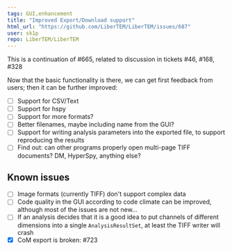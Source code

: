 ```yaml
---
tags: GUI,enhancement
title: "Improved Export/Download support"
html_url: "https://github.com/LiberTEM/LiberTEM/issues/687"
user: sk1p
repo: LiberTEM/LiberTEM
---
```


This is a continuation of #665, related to discussion in tickets #46, #168, #328

Now that the basic functionality is there, we can get first feedback from users; then it can be further improved:

- [ ] Support for CSV/Text
- [ ] Support for hspy
- [ ] Support for more formats?
- [ ] Better filenames, maybe including name from the GUI?
- [ ] Support for writing analysis parameters into the exported file, to support reproducing the results
- [ ] Find out: can other programs properly open multi-page TIFF documents? DM, HyperSpy, anything else?

## Known issues

- [ ] Image formats (currently TIFF) don't support complex data
- [ ] Code quality in the GUI according to code climate can be improved, although most of the issues are not new...
- [ ] If an analysis decides that it is a good idea to put channels of different dimensions into a single `AnalysisResultSet`, at least the TIFF writer will crash
- [x] CoM export is broken: #723